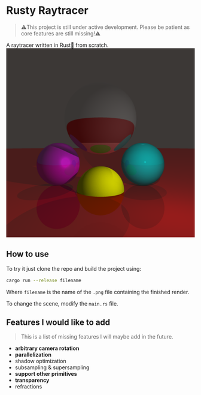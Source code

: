 # Rusty Raytracer

>⚠️This project is still under active development. Please be patient as core features are still missing!⚠️

A raytracer written in Rust🦀 from scratch.
![reder example](examples/example.png)

## How to use

To try it just clone the repo and build the project using:

```BASH
cargo run --release filename
```

Where `filename` is the name of the `.png` file containing the finished render.

To change the scene, modify the `main.rs` file.

## Features I would like to add

> This is a list of missing features I will maybe add in the future.

- **arbitrary camera rotation**
- **parallelization**
- shadow optimization
- subsampling & supersampling
- **support other primitives**
- **transparency**
- refractions

